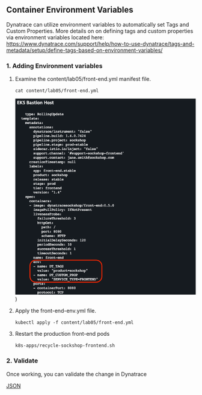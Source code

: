 ## Container Environment Variables

Dynatrace can utilize environment variables to automatically set Tags and Custom Properties. More details on on defining tags and custom properties via environment variables located here: https://www.dynatrace.com/support/help/how-to-use-dynatrace/tags-and-metadata/setup/define-tags-based-on-environment-variables/

### 1. Adding Environment variables

1. Examine the content/lab05/front-end.yml manifest file.

   ```
   cat content/lab05/front-end.yml
   ```

   ![ENVYML](../../assets/images/ymlenv.png))

2. Apply the front-end-env.yml file.

   ```
   kubectl apply -f content/lab05/front-end.yml
   ```

3. Restart the production front-end pods

   ```
   k8s-apps/recycle-sockshop-frontend.sh
   ```


### 2. Validate

Once working, you can validate the change in Dynatrace

[JSON](https://github.com/Nodnarboen/k8s-workshop/blob/master/assets/Picture14.png)
